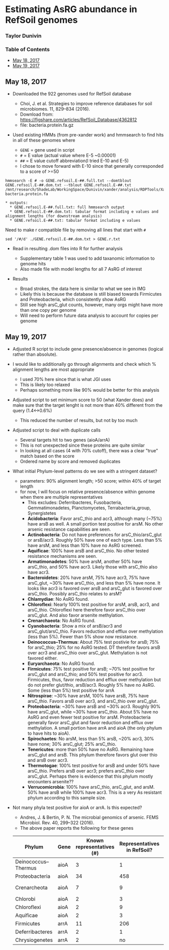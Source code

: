 # Estimating AsRG abundance in RefSoil genomes
### Taylor Dunivin

### Table of Contents ###
* [May 18, 2017](https://github.com/ShadeLab/meta_arsenic/blob/master/refsoil_analysis/Dunivin_notes.md#may-18-2017)
* [May 19, 2017](https://github.com/ShadeLab/meta_arsenic/blob/master/refsoil_analysis/Dunivin_notes.md#may-19-2017)

## May 18, 2017
* Downloaded the 922 genomes used for RefSoil database 
    * Choi, J. et al. Strategies to improve reference databases for soil microbiomes. 11, 829–834 (2016).
    * Download from: https://figshare.com/articles/RefSoil_Database/4362812
    * file: bacteria.protein.fa.gz
    
* Used existing HMMs (from pre-xander work) and hmmsearch to find hits in all of these genomes where
    * ```GENE``` = gene used in script
    * ```#``` = E value (actual value where E-5 ~0.00001)
    * ```##``` = E value cutoff abbreviation(I tried E-10 and E-5)
    * I chose to move forward with E-10 since that generally corresponded to a score of >=50
```
hmmsearch -E # -o GENE.refsoil.E-##.full.txt --domtblout GENE.refsoil.E-##.dom.txt --tblout GENE.refsoil.E-##.txt /mnt/research/ShadeLab/WorkingSpace/Dunivin/xander/analysis/RDPTools/Xander_assembler/gene_resource/GENE/originaldata/GENE.hmm bacteria.protein.fa
```
    * outputs:
      * GENE.refsoil.E-##.full.txt: full hmmsearch output
      * GENE.refsoil.E-##.dom.txt: tabular format including e values and alignment lengths (for downstream analysis)
      * GENE.refsoil.E-##.txt: tabular format including e values 
      
Need to make r compatible file by removing all lines that start with ```#```
```
sed '/#/d' ./GENE.refsoil.E-##.dom.txt > GENE.r.txt
```
      
* Read in resulting .dom files into R for further analysis
    * Supplementary table 1 was used to add taxanomic information to genome hits
    * Also made file with model lengths for all 7 AsRG of interest
    
* Results
    * Broad strokes, the data here is similar to what we see in IMG
    * Likely this is because the database is still biased towards Firmicutes and Proteobacteria, which consistently show AsRG
    * Still see high arsC_glut counts, however, many orgs might have more than one copy per genome
    * Will need to perform future data analysis to account for copies per genome
    
## May 19, 2017
* Adjusted R script to include gene presence/absence in genomes (logical rather than absolute). 
* I would like to additionally go through alignments and check which % alignment lengths are most appropriate
     * I used 70% here since that is what JGI uses
     * This is likely too relaxed
     * Perhaps something more like 90% would be better for this analysis
* Adjusted script to set minimum score to 50 (what Xander does) and make sure that the target lenght is not more than 40% different from the query (1.4<->0.6%)
   * This reduced the number of results, but not by too much
* Adjusted script to deal with duplicate calls
   * Several targets hit to two genes (aioA/arrA)
   * This is not unexpected since these proteins are quite similar
   * In looking at all cases (4 with 70% cutoff), there was a clear "true" match based on the score
   * Ordered name by score and removed duplicates
   
* What initial Phylum-level patterns do we see with a stringent dataset? 
   * parameters: 90% alignment length; >50 score; within 40% of target length
   * for now, I will focus on relative presence/absence within genome when there are multiple representatives
      * This excludes: Deferribacteres, Fusobacteria, Gemmatimonadetes, Planctomycetes, Terrabacteria_group, Synergistetes
      * __Acidobacteria__: Favor arsC_thio and acr3, although many (~75%) have arsB as well. A small portion test positive for arsM. No other arsenic resistance capabilities are seen.
      * __Actinobacteria__: Do not have preferences for arsC_thio/arsC_glut or arsB/acr3. Roughly 50% have one of each type. Less than 5% have arsM, and less than 10% have no AsRG screened. 
      * __Aquificae__: 100% have arsB and arsC_thio. No other tested resistance mechanisms are seen. 
      * __Armatimonadetes__: 50% have arsM, another 50% have arsC_thio, and 50% have acr3. Likely those with arsC_thio also have acr3. 
      * __Bacteroidetes__: 20% have arsM, 75% have acr3, 75% have arsC_glut, ~30% have arsC_thio, and less than 5% have none. It looks like acr3 is favored over arsB and arsC_glut is favored over arsC_thio. Possibly arsC_thio relates to arsM?
      * __Chlamydiae__:  No AsRG found.
      * __Chloroflexi__: Nearly 100% test positive for arsM, arsB, acr3, and arsC_thio. Chloroflexi here therefore favor arsC_thio over arsC_glut. And also favor arsenite methylation.
      * __Crenarchaeota__: No AsRG found.
      * __Cyanobacteria__: Show a mix of arsB/acr3 and arsC_glut/arsC_thio. Favors reduction and efflux over methylation (less than 5%). Fewer than 5% show now resistance.
      * __Deinococcus–Thermus__: About 75% test postivie for arsB; 75% for arsC_thio; 25% for no AsRG tested. DT therefore favors arsB over acr3 and arsC_thio over arsC_glut. Methylation is not favored either. 
      * __Euryarchaeota__:  No AsRG found.
      * __Firmicutes__: 75% test positive for arsB; ~70% test positive for arsC_glut and arsC_thio; and 50% test positive for acr3. Firmicutes, thus, favor reduction and efflux over methylation but do not prefer glut/thio, arsB/acr3. Roughly 5% have no AsRG. Some (less than 5%) test positive for arrA
      * __Nitrospirae__: ~30% have arsM, 100% have arsB, 75% have arsC_thio. Favors arsB over acr3, and arsC_thio over arsC_glut. 
      * __Proteobacteria__: ~30% have arsB and ~30% acr3. Roughly 90% have arsC_glut, while ~30% have arsC_thio. About 5% have no AsRG and even fewer test positive for arsM. Proteobacteria generally favor arsC_glut and favor reduction and efflux over methylation. A small portion have arrA and aioA (the only phylum to have hits to aioA). 
      * __Spirochaetes__: No arsM, less than 5% arsB, ~20% acr3, 30% have none; 30% arsC_glut; 25% arsC_thio. 
      * __Tenericutes__: more than 50% have no AsRG. Remaining have arsC_glut and arsB. This phylum therefore favors glut over thio and arsB over acr3.
      * __Thermotogae__: 100% test positive for arsB and under 50% have arsC_thio. Prefers arsB over acr3; prefers arsC_thio over arsC_glut. Perhaps there is evidence that this phylum mostly encounters arsenite??
      * __Verrucomicrobia__: 100% have arsC_thio, arsC_glut, and arsM. 50% have arsB while 100% have acr3. This is a very As resistant phylum according to this sample size. 

* Not many phyla test positive for aioA or arrA. Is this expected?
   * Andres, J. & Bertin, P. N. The microbial genomics of arsenic. FEMS Microbiol. Rev. 40, 299–322 (2016).
   * The above paper reports the following for these genes
   
   | Phylum | Gene | Known representatives (#) | Representatives in RefSoil? | RefSoil hits | Acceptable? |
   | ------ | ---- | ----------------------- | -------------- | -------- | ------ |
   | Deinococcus–Thermus | aioA | 3 | 1 | no | yes |
   | Proteobacteria | aioA | 34 | 458 | 12 | yes |
   | Crenarcheota | aioA | 7 | 9 | none | yes:model for bact |
   | Chlorobi | aioA | 2 | 3 | none | yes |
   | Chloroflexi | aioA | 2 | 9 | none | yes |
   | Aquificae | aioA | 2 | 3 | none | yes |
   | Firmicutes | arrA | 11 | 206 | 4 | yes |
   | Deferribacteres | arrA | 2 | 1 | 1 | yes |
   | Chrysiogenetes | arrA | 2 | no | NA | NA |

      
      
      
      
      
      
      
      
      
      
      
      
      
      
      
      
      
      
      
      
      
